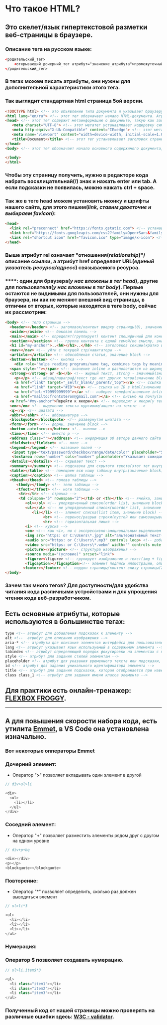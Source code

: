 ﻿# Что такое HTML? 

## Это скелет/язык гипертекстовой разметки веб-страницы в браузере.

### Описание тега на русском языке:
```html
<родительский_тег>
	<открывающий_дочерний_тег атрибут="значение_атрибута">промежуточный код(контент)</закрывающий_дочерний_тег> <!-- комментарий -->
</родительский_тег>
```
### В тегах можем писать **атрибуты**, они нужны для дополнительной характеристики этого тега.

### Так выглядит стандартная html страница 5ой версии.

```html
<!DOCTYPE html> <!-- это объявление типа документа и указывает браузеру, что используется версия HTML5 -->
<html lang="en/ru"> <!-- этот тег обозначает начало HTML-документа. Атрибут `lang="en/ru"` указывает на английский/русский язык документа -->
<head> <!-- этот тег содержит метаинформацию о документе, такую как заголовок страницы, подключение стилей и скриптов, метатеги и другие настройки -->
   <meta charset="UTF-8"> <!-- этот метатег устанавливает кодировку символов документа. Здесь указана кодировка UTF-8, которая поддерживает большое количество символов и языков -->
   <meta http-equiv="X-UA-Compatible" content="IE=edge"> <!-- этот метатег определяет совместимость с браузером Internet Explorer и указывает ему использовать последнюю доступную версию движка рендеринга -->
   <meta name="viewport" content="width=device-width, initial-scale=1.0"> <!-- от метатег определяет масштабирование и отображение страницы на мобильных устройствах. Значение `width=device-width` указывает, что ширина страницы должна соответствовать ширине устройства, а `initial-scale=1.0` задает начальный уровень масштабирования -->
   <title>Document</title> <!-- этот тег устанавливает заголовок страницы, который будет отображаться в вкладке браузера или в результатах поиска -->
</head>
<body> <!-- этот тег обозначает начало основного содержимого документа, которое будет видимо на веб-странице -->
   
</body>
</html>
```
### Чтобы эту страницу получить, нужно в редакторе кода набрать восклицательнай(*!*) знак и нажать **enter** или **tab**. А если подсказки не появилась, можно нажать **ctrl** + **space**.

### Так же в теге **head** можем установить иконку и шрифты нашего сайта, для этого пишем(***link**, ставим двоеточие и выбираем **favicon***):
```html
<head>
  <link rel="preconnect" href="https://fonts.gstatic.com"> <!-- устанавливает предварительное подключение к указанному хосту (в данном случае, к fonts.gstatic.com) перед выполнением других запросов -->
  <link href="https://fonts.googleapis.com/css2?family=Open+Sans&family=Roboto&display=swap" rel="stylesheet"> <!-- подключает файл стилей CSS с указанного URL для использования шрифтов Open Sans и Roboto на веб-странице -->
  <link rel="shortcut icon" href="favicon.ico" type="image/x-icon"> <!-- Устанавливает иконку, которая будет отображаться в браузере и на рабочем столе при закладке страницы. Иконка задается файлом favicon.ico -->
</head>
```
### Выше атрибут **rel** означает "отношения(*relationship*)"/описание ссылки, а атрибут **href** определяет URL(*единый указатель ресурса/адресс*) связываемого ресурса.

### ****: одни для браузера(*у нас вложены в тег head*), другие для пользователя(*у нас вложены в тег body*). Первые остаются не видимыми для пользователей, они нужны для браузера, ни как не меняют внешний вид страницы, в отличии от вторых, которые находятся в теге **body**, сейчас их рассмотрим:
```html
<body> <!-- тело страницы -->
  <header></header> <!-- заголовок/контент вверху страницы(0), значение block -->
  <aside></aside> <!-- боковая панель -->
  <main></main> <!-- определят(группирует) контент специфичный для конкретной страницы(1) -->
  <section></section> <!-- группа контента с одной темой/по смыслу, значение block -->
  <h1 id="my-anchor">..<h6></h1>..</h6> <!-- заголовков секции(кратко и ясно, значение block), h1 на странице только 1, а все остальные хоть сколько, они вложенные. Вот якорь -->
  <nav></nav> <!-- уйти с текущей стр/навигаторы -->
  <article></article> <!-- обособленая статья, значение block -->
  <button></button> <!-- кнопка -->
	<div role="helps reading programs/name tag, combines tags by meaning"></div>	<!-- панель навигации(значение block), описывает блочный документ/группирует элементы и расплогается на всю ширину body, атрибут role нужна там, где нет семантических тегов --> 
  <span style=""></span> <!-- значение inline и распологается на ширину контента(для стилизации частей текста) -->
  <strong></strong> or <b></b> <!-- жырный текст, strong - значимый(значение block) -->	
 	<p></p> <!-- абзац/параграф/текст где нет других тегов(значение block), зачастую в div, общий елемент, не имеющий абсолютного/конкретного значения и если 2 тега, то начинается с новой строки -->
	<a href="link" target="_self/_blank/_parent/_top"></a> <!-- ссылка на новую вкладку(значение inline), атрибут загружает ресурс в текущее окно/загружает ресурс в новое окно или вкладку/загружает ресурс в родительское окно или фрейм/загружает ресурс в верхний уровень иерархии окон -->
	<a href="link" target="#ID"></a> <!-- ссылка на ID в html(значение inline) -->
	<a href="tel:+79999999999"></a> <!-- наберет телефон(значение inline) -->
	<a href="mailto:frontsteron@gmail.com"></a> <!-- письмо на почту(значение inline) -->
  <a href="#my-anchor">Перейти к якорю</a> <!-- переходит к якорю(у тега h1) -->
  <em></em> <!-- выделение текста курсивом/акцент на тексте -->
  <q></q> <!-- циатата -->
  <abbr></abbr> <!-- аббревиатура -->
  <blockquote></blockquote> <!-- развернутая циатата -->
  <form></form> <!-- формы, значение block -->
  <button autofocus></button> <!-- кнопки -->
  <time></time> <!-- вместо p -->
  <address class=""></address> <!-- информация об авторе данного сайта -->
  <fieldset></fieldset> <!-- поле -->
  <legend></legend> <!-- название полей -->
   <input type="text/password/checkbox/range/date/color" placeholder="Указывает сожидаемое значение для ввода"> <!-- однострочный ввод текста; атриюут type говорит браузеру, что вводим=текстовое поле ввода/поле ввода пароля/флажок и др, атрибут placeholder указывает клиенту, что должны вводить -->
   <textarea rows="number" cols="number" placeholder="Указывает сожидаемое значение для ввода"></textarea> <!-- многострочный ввод текста; атрибут rows устанавливает кол-во строк текста, атрибут cols устанавливает кол-во символов -->
  <details></details> <!-- скрывает текст -->
  <summary></summary> <!-- подсказка для скрытого текста(этот тег внутри) -->
  <table></table> <!-- помещаем всю нашу таблицу внутрь(значение block) -->
  <caption></caption> <!-- шапка таблицы -->
  <thead></thead> <!-- голова таблицы -->
	 <tbody></tbody> <!-- тело таблицы -->
	 <tfoot></tfoot> <!-- ноги таблицы -->
	  <tr></tr> <!-- строчка -->
	  <td colspan="5" rownspan="2"></td> or <th></th> <!-- ячейка, занимающая 5 мест вширь и 2 в рост -->
		 <ol></ol> <!-- упорядоченный список(order list, значение block) -->
		 <ul></ul> <!-- не упорядоченный список(unorder list, значение block) -->
		 	<li></li> <!-- элемент списка(list item, значение block) -->
				 <br> <!-- перенос/разрыв строки(пустой или самозакрывающийся) на новой строке -->
				 <hr> <!-- горизонтальная линия -->
		 <i> <!-- курсив -->
         <em> <!-- как <i>, но с экспрессивно-эмоциональным выделением -->
		 <img src="https: or C:\Users\*.jpg" alt="альтернативный текст(экранный диктор озвучивает емкое описание(четкое, ёмкое, краткое))" width="num" height="num"> <!-- добавляет изображение, указываем атрибут alt="0" для изображений украшений, а атрибут aria-hidden скрывает контент от вспомогательных программ/они не читают свой контент пользователю, поэтому не надо использовать этот атриюут в интерактивных элементах, jpg формат для красочных изображений, gif для анимаций, png для изобрпажений с прозранчностью, svg для представления двумерной векторной графики -->
		 <audio src="https: or C:\Users\*.mp3" controls loop> <!-- добавляет аудио -->
		 <video src="https: or C:\Users\*.webm" width="" controls mute poster=""> <!-- добавляет видео -->
		 <picture></picture> <!-- структура изображения -->
		 <source media="(условие)" srcset="link">
		 <figure><\figure> <!-- групирует изображение и текст(img + figcaption) -->
		 <figcaption></figcaption><!-- элемент подписи иллюстрации, описывающую остальную часть содержимого родительского элемента <figure> -->
		<footer></footer> <!-- поддон страницы/контент внизу страницы(2), тоже самое что атрибут role="contentinfo", значение block -->
</body>
```
### Зачем так много тегов? Для доступности/для удобства читания кода различными устройствами и для упрощения чтения кода веб-разработчиком.

## Есть основные атрибуты, которые используются в большинстве тегах:
```html
type <!-- атрибут для добавления подсказок к элементу -->
alt <!--  атрибут для описания изображения -->
aria-* <!-- атрибуты для описания элементов интерфейса для пользователей с ограниченными возможностями -->
lang <!-- атрибут указывает язык используемый в содержимом элемента -->
tabindex <!-- атрибут определяющий порядок фокусировки на элементах с помощью клавиши Tab -->
style <!-- атрибут для задания стилей элементам -->
placeholder <!-- атрибут для указания временного текста или подсказки, которая отображается внутри поля ввода до того, как пользователь начнет вводить свои данные --> 
id <!-- атрибут для задания уникального идентификатора элемента -->
title <!-- атрибут для задания подсказки, которая отображается при наведении курсора мыши на элемент --> 
class class_1 <!-- атрибут для задания имени класса элемента -->
```
## Для практики есть онлайн-тренажер: [FLEXBOX FROGGY](https://flexboxfroggy.com/#ru).
---

## А для повышения скорости набора кода, есть утилита [**Emmet**](https://emmet.io/download/), в **VS Code** она установлена изначально.

### Вот некоторые опператоры **Emmet**
### Дочерний элемент:
* Оператор "**>**" позволяет вкладывать один элемент в другой
```JavaScript
// div>ul>li

<div> 
  <ul>
    <li></li>
  </ul>
</div>
```
### Соседний элемент:
* Оператор "**+**" позволяет разместить элементы рядом друг с другом на одном уровне
```JavaScript
// div+p+bq

<div></div>
<p></p>
<blockquote></blockquote>
```
### Повторение:
* Оператор "*" позволяет определить, сколько раз должен выводиться элемент
```JavaScript
// ul>li*3

<ul>
  <li></li>
  <li></li>
  <li></li>
</ul>
```
### Нумерация:
### Оператор $ позволяет создавать нумерацию.
```JavaScript
// ul>li.item$*3

<ul>
  <li class="item1"></li>
  <li class="item2"></li>
  <li class="item3"></li>
</ul>
```
### Полученный код от нашей страницы можно проверять на различные ошибки здесь: [W3C - validator](https://validator.w3.org/).